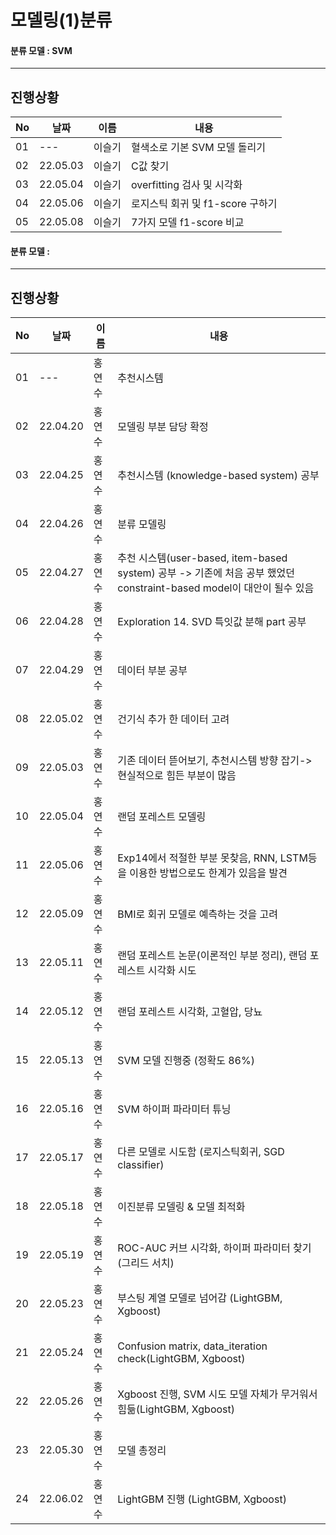 # 모델링(1)분류

#### 분류 모델 : SVM 
---
## 진행상황

|No|날짜|이름|내용|
|---|---|---|---|
|01|---|이슬기|혈색소로 기본 SVM 모델 돌리기|
|02|22.05.03|이슬기|C값 찾기|
|03|22.05.04|이슬기|overfitting 검사 및 시각화|
|04|22.05.06|이슬기|로지스틱 회귀 및 f1-score 구하기|
|05|22.05.08|이슬기|7가지 모델 f1-score 비교|


#### 분류 모델 : 
---
## 진행상황

|No|날짜|이름|내용|
|---|---|---|---|
|01|---|홍연수|추천시스템|
|02|22.04.20|홍연수|모델링 부분 담당 확정|
|03|22.04.25|홍연수|추천시스템 (knowledge-based system) 공부|
|04|22.04.26|홍연수|분류 모델링|
|05|22.04.27|홍연수|추천 시스템(user-based, item-based system) 공부 -> 기존에 처음 공부 했었던 constraint-based model이 대안이 될수 있음|
|06|22.04.28|홍연수|Exploration 14. SVD 특잇값 분해 part 공부|
|07|22.04.29|홍연수|데이터 부분 공부|
|08|22.05.02|홍연수|건기식 추가 한 데이터 고려|
|09|22.05.03|홍연수|기존 데이터 뜯어보기, 추천시스템 방향 잡기-> 현실적으로 힘든 부분이 많음|
|10|22.05.04|홍연수|랜덤 포레스트 모델링|
|11|22.05.06|홍연수|Exp14에서 적절한 부분 못찾음, RNN, LSTM등을 이용한 방법으로도 한계가 있음을 발견|
|12|22.05.09|홍연수|BMI로 회귀 모델로 예측하는 것을 고려|
|13|22.05.11|홍연수|랜덤 포레스트 논문(이론적인 부분 정리), 랜덤 포레스트 시각화 시도|
|14|22.05.12|홍연수|랜덤 포레스트 시각화, 고혈압, 당뇨|
|15|22.05.13|홍연수|SVM 모델 진행중 (정확도 86%)|
|16|22.05.16|홍연수|SVM 하이퍼 파라미터 튜닝|
|17|22.05.17|홍연수|다른 모델로 시도함 (로지스틱회귀, SGD classifier)|
|18|22.05.18|홍연수|이진분류 모델링 & 모델 최적화|
|19|22.05.19|홍연수|ROC-AUC 커브 시각화, 하이퍼 파라미터 찾기(그리드 서치)|
|20|22.05.23|홍연수|부스팅 계열 모델로 넘어감 (LightGBM, Xgboost)|
|21|22.05.24|홍연수|Confusion matrix, data_iteration check(LightGBM, Xgboost)|
|22|22.05.26|홍연수|Xgboost 진행, SVM 시도 모델 자체가 무거워서 힘듦(LightGBM, Xgboost)|
|23|22.05.30|홍연수|모델 총정리|
|24|22.06.02|홍연수|LightGBM 진행 (LightGBM, Xgboost)|










